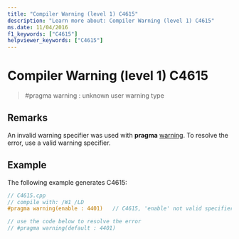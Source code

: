 ```yaml
---
title: "Compiler Warning (level 1) C4615"
description: "Learn more about: Compiler Warning (level 1) C4615"
ms.date: 11/04/2016
f1_keywords: ["C4615"]
helpviewer_keywords: ["C4615"]
---
```

# Compiler Warning (level 1) C4615

> #pragma warning : unknown user warning type

## Remarks

An invalid warning specifier was used with **pragma** [warning](../../preprocessor/warning.md). To resolve the error, use a valid warning specifier.

## Example

The following example generates C4615:

```cpp
// C4615.cpp
// compile with: /W1 /LD
#pragma warning(enable : 4401)   // C4615, 'enable' not valid specifier

// use the code below to resolve the error
// #pragma warning(default : 4401)
```
